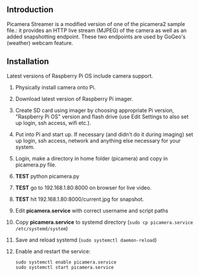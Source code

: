 ## Introduction
Picamera Streamer is a modified version of one of the picamera2 sample file.: it provides an HTTP live stream (MJPEG) of the camera as well as an added snapshotting endpoint.
These two endpoints are used by GoGeo's (weather) webcam feature.

## Installation
Latest versions of Raspberry Pi OS include camera support.
1. Physically install camera onto Pi.
2. Download latest version of Raspberry Pi imager.
3. Create SD card using imager by choosing appropriate Pi version, "Raspberry Pi     OS" version and flash drive (use Edit Settings to also set up login, ssh access, wifi etc.).
4. Put into Pi and start up. If necessary (and didn't do it during imaging) set up login, ssh access, network and anything else necessary for your system.
5. Login, make a directory in home folder (picamera) and copy in picamera.py file.
6. **TEST** python picamera.py
7. **TEST** go to 192.168.1.80:8000 on browser for live video.
8. **TEST** hit 192.168.1.80:8000/current.jpg for snapshot.
9. Edit **picamera.service** with correct username and script paths
10. Copy **picamera.service** to systemd directory (`sudo cp picamera.service /etc/systemd/system`)
11. Save and reload systemd (`sudo systemctl daemon-reload`)
12. Enable and restart the service:

        sudo systemctl enable picamera.service
        sudo systemctl start picamera.service